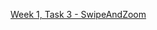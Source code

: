 <a href="https://github.com/HackBulgaria/Android-1/tree/master/week1/3-SwipeAndZoom">Week 1, Task 3 - SwipeAndZoom<a>
